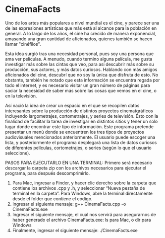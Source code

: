 # CinemaFacts
Uno de los artes más populares a nivel mundial es el cine, y parece ser una de las expresiones artísticas que más está al alcance para la población en general. A lo largo de los años, el cine ha crecido de manera exponencial, amasando una gran cantidad de aficionados, quienes también se hacen llamar "cinéfilos".

Esta idea surgió tras una necesidad personal, pues soy una persona que ama ver películas. A menudo, cuando termino alguna película, me gusta investigar más sobre las cintas que veo, para así descubrir más sobre su producción, sus actores, y más datos curiosos. Hablando con más amigos aficionados del cine, descubrí que no soy la única que disfruta de esto. No obstante, también he notado que esta información se encuentra regada por todo el internet, y es necesario visitar un gran número de páginas para saciar la necesidad de saber más sobre las cosas que vemos en el cine, o en la televisión.

Así nació la idea de crear un espacio en el que se recopilen datos interesantes sobre la producción de distintos proyectos cinematgráficos incluyendo largometrajes, cortometrajes, y series de televisión. Esto con la finalidad de facilitar la tarea de investigar en distintos sitios y tener un solo lugar donde encontrar este tipo de información. Este programa pretende presentar un menú donde se encuentren los tres tipos de proyectos audiovisuales mencionados anteriormente. El usuario puede escoger una lista, y posteriormente el programa desplegará una lista de datos curiosos de diferentes películas, cortometrajes, o series (según lo que el usuario seleccione).

PASOS PARA EJECUTARLO EN UNA TERMINAL:
Primero será necesario descargar la carpeta zip con los archivos necesarios para ejecutar el programa, para después descomprimirlo.
1. Para Mac, ingresar a Finder, y hacer clic derecho sobre la carpeta que contiene los archivos .cpp y .h, y seleccionar “Nueva pestaña de terminal en la carpeta”. Para Windows, abre la terminal directamente desde el folder que contiene el código.
2. Ingresar el siguiente mensaje: g++ CinemaFacts.cpp -o CinemaFacts.exe
3. Ingresar el siguiente mensaje, el cual nos servirá para asegurarnos de haber generado
el archivo CinemaFacts.exe: ls para Mac, o dir para Windows
4. Finalmente, ingresar el siguiente mensaje: ./CinemaFacts.exe
